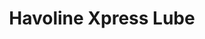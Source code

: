 ---
title: "Havoline Xpress Lube"
url: /west-valley-city/havoline-xpress-lube/
shop: Autowerkstatt
---